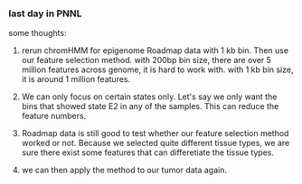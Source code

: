 ### last day in PNNL

some thoughts:

1. rerun chromHMM for epigenome Roadmap data with 1 kb bin. Then use our feature selection method.
with 200bp bin size, there are over 5 million features across genome, it is hard to work with.
with 1 kb bin size, it is around 1 million features.

2. We can only focus on certain states only. Let's say we only want the bins that showed state E2 in
any of the samples. This can reduce the feature numbers.

3. Roadmap data is still good to test whether our feature selection method worked or not. Because we selected
quite different tissue types, we are sure there exist some features that can differetiate the tissue types.

4. we can then apply the method to our tumor data again.

 
